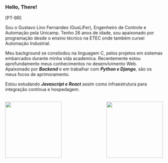 ### Hello, There! 

[PT-BR] 

Sou o Gustavo Lino Fernandes (GusLiFer), Engenheiro de Controle e Automação pela Unicamp.
Tenho 26 anos de idade, sou apaixonado por programação desde o ensino técnico na ETEC onde também cursei Automação Industrial. 

Meu background se consilodou na linguagem C, pelos projetos em sistemas embarcados durante minha vida academica. 
Recentemente estou aprofundamento meus conhecimentos no desenvlvimento Web. Apaixonado por ***Backend*** e em trabalhar com ***Python e Django***, são os meus focos de aprimoramento. 

Estou estudando ***Javascript e React*** assim como infraestrutura para integração contínua e hospedagem. <br/><br/>

<div style="display: inline_block">
  <a href="https://github.com/anuraghazra/github-readme-stats">
    <img  height="180em" align="left" src="https://github-readme-stats.vercel.app/api?username=guslifer&show_icons=true&theme=transparent&include_all_commits=true&count_private=true"/>
  </a>
  <a href="https://github.com/anuraghazra/convoychat">
    <img height="180em" align="right" src="https://github-readme-stats.vercel.app/api/top-langs/?username=guslifer&layout=compact"/>
  </a>
<div>
